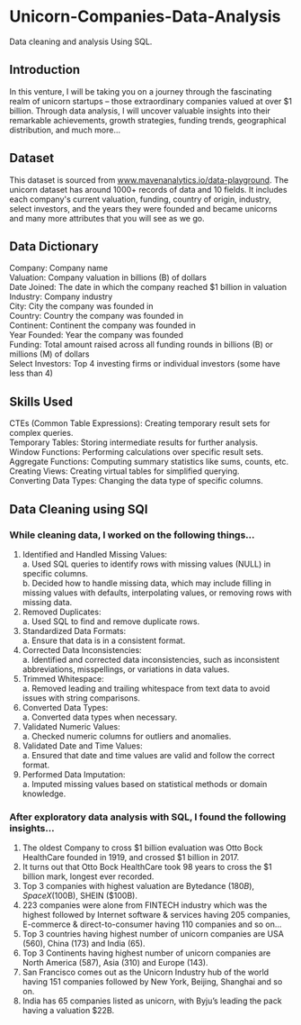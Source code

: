 # Unicorn-Companies-Data-Analysis
Data cleaning and analysis Using SQL.

## Introduction
In this venture, I will be taking you on a journey through the fascinating realm of unicorn startups – those extraordinary companies valued at over $1 billion.
Through data analysis, I will uncover valuable insights into their remarkable achievements, growth strategies, funding trends, geographical distribution, and much more...

## Dataset
This dataset is sourced from www.mavenanalytics.io/data-playground.
The unicorn dataset has around 1000+ records of data and 10 fields. It includes each company's current valuation, funding, country of origin, industry, select investors, and the years they were founded and became unicorns and many more attributes that you will see as we go.

## Data Dictionary
Company: Company name  
Valuation:	Company valuation in billions (B) of dollars  
Date Joined:	The date in which the company reached $1 billion in valuation  
Industry:	Company industry  
City:	City the company was founded in  
Country:	Country the company was founded in  
Continent:	Continent the company was founded in  
Year Founded:	Year the company was founded  
Funding:	Total amount raised across all funding rounds in billions (B) or millions (M) of dollars  
Select Investors:	Top 4 investing firms or individual investors (some have less than 4)  

## Skills Used
 
CTEs (Common Table Expressions): Creating temporary result sets for complex queries.   
Temporary Tables: Storing intermediate results for further analysis.  
Window Functions: Performing calculations over specific result sets.  
Aggregate Functions: Computing summary statistics like sums, counts, etc.  
Creating Views: Creating virtual tables for simplified querying.   
Converting Data Types: Changing the data type of specific columns.  

## Data Cleaning using SQl
### While cleaning data, I worked on the following things…
1.	Identified and Handled Missing Values:  
  a.	Used SQL queries to identify rows with missing values (NULL) in specific columns.  
  b.	Decided how to handle missing data, which may include filling in missing values with defaults, interpolating values, or removing rows with missing data.  
2.	Removed Duplicates:  
  a.	Used SQL to find and remove duplicate rows.  
3.	Standardized Data Formats:  
  a.	Ensure that data is in a consistent format.    
4.	Corrected Data Inconsistencies:  
  a.	Identified and corrected data inconsistencies, such as inconsistent abbreviations, misspellings, or variations in data values.  
5.	Trimmed Whitespace:  
  a.	Removed leading and trailing whitespace from text data to avoid issues with string comparisons.  
6.	Converted Data Types:  
  a.	Converted data types when necessary.  
7.	Validated Numeric Values:  
  a.	Checked numeric columns for outliers and anomalies.  
8.	Validated Date and Time Values:  
  a.	Ensured that date and time values are valid and follow the correct format.  
9.	Performed Data Imputation:  
  a.	Imputed missing values based on statistical methods or domain knowledge.

### After exploratory data analysis with SQL, I found the following insights…
1.	The oldest Company to cross $1 billion evaluation was Otto Bock HealthCare founded in 1919, and crossed $1 billion in 2017.
2.	It turns out that Otto Bock HealthCare took 98 years to cross the $1 billion mark, longest ever recorded.
3.	Top 3 companies with highest valuation are Bytedance ($180B), SpaceX ($100B), SHEIN ($100B).
4.	223 companies were alone from FINTECH industry which was the highest followed by Internet software & services having 205 companies, E-commerce & direct-to-consumer having 110 companies and so on…
5.	Top 3 countries having highest number of unicorn companies are USA (560), China (173) and India (65).
6.	Top 3 Continents having highest number of unicorn companies are North America (587), Asia (310) and Europe (143).
7.	San Francisco comes out as the Unicorn Industry hub of the world having 151 companies followed by New York, Beijing, Shanghai and so on.
8.	India has 65 companies listed as unicorn, with Byju’s leading the pack having a valuation $22B.




